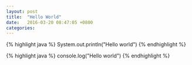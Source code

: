 ```yaml
---
layout: post
title:  "Hello World"
date:   2016-03-20 08:47:05 +0800
categories: 
---
```


{% highlight java %}
 	System.out.println("Hello world")
{% endhighlight %}


{% highlight java %}
	console.log("Hello world")
{% endhighlight %}
